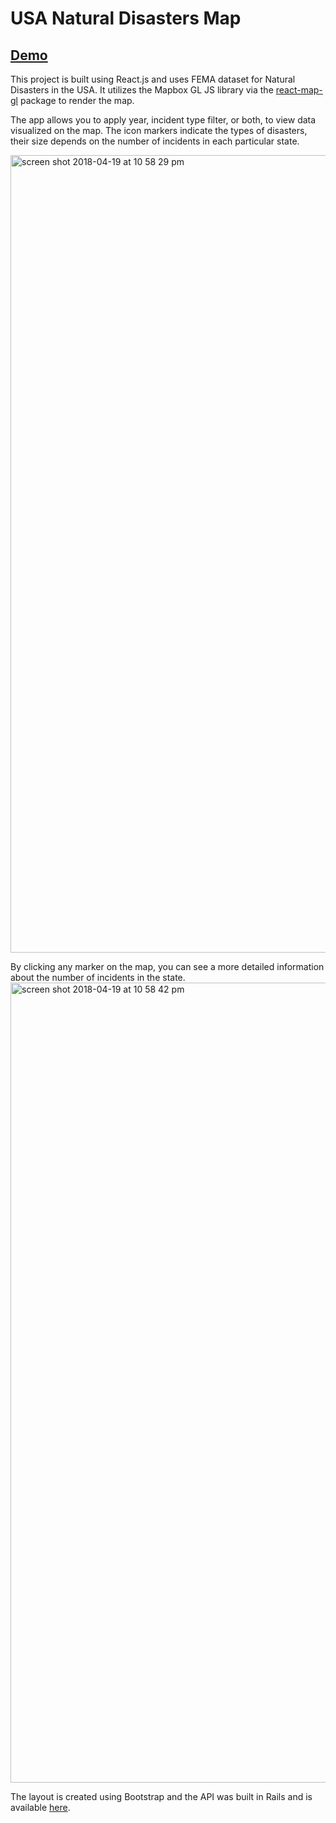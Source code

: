 # USA Natural Disasters Map 
## [Demo](https://natural-disasters.herokuapp.com/)

This project is built using React.js and uses FEMA dataset for Natural Disasters in the USA.
It utilizes the Mapbox GL JS library via the [react-map-gl](https://github.com/uber/react-map-gl) package to render the map. 

The app allows you to apply year, incident type filter, or both, to view data visualized on the map. The icon markers indicate the types of disasters, their size depends on the number of incidents in each particular state. 

<img width="1276" alt="screen shot 2018-04-19 at 10 58 29 pm" src="https://user-images.githubusercontent.com/16231307/39033128-601a7774-4425-11e8-9d4d-90ec1d0a8205.png">

By clicking any marker on the map, you can see a more detailed information about the number of incidents in the state. 
<img width="1280" alt="screen shot 2018-04-19 at 10 58 42 pm" src="https://user-images.githubusercontent.com/16231307/39033129-624096b4-4425-11e8-800f-61a1b430087b.png">

The layout is created using Bootstrap and the API was built in Rails and is available [here](https://natural-disasters-api.herokuapp.com/api/disasters).



